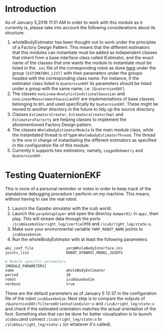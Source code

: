 # Introduction
As of January 5,2016 11:51 AM
In order to work with this module as it currently is, please take into account the following considerations about its structure:
 1. wholeBodyEstimator has been thought-out to work under the principles of a Factory Design Pattern. This means that the different estimators that this modules can instantiate must be added as independent classes that inherit from a base interface class called IEstimator, and the exact name of the classes that one wants the module to instantiate must be listed in the `.ini` file of the corresponding robot as done [here](https://github.com/robotology/codyco-modules/blob/newModule/wholeBodyEstimator/src/modules/wholeBodyEstimator/app/robots/icubGazeboSim/wholeBodyEstimator.ini) under the group `[ESTIMATORS_LIST]` with their parameters under the groups headed with the corresponding class name. For instance, if the estimator class listed is `QuaternionEKF` its parameters should be listed under a group with the same name, i.e. `[QuaternionEKF]`.
 2. The classes `nonLinearAnalyticConditionalGaussian` and `nonLinearMeasurementGaussianPdf` are implementations of base classes belonging to `BFL` and used specifically by `QuaternionEKF`. These might be moved to another directory in the future to tidy up the source directory. 
 3. Classes `EstimatorsCreator`, `EstimatorsCreatorImpl` and `EstimatorsFactorty` are helping classes to implement the aforementioned Factory Design pattern.
 4. The classes `WholeBodyEstimatorModule` is the main module class, while the instantiated thread is of type `WholeBodyEstimatorThread`. The thread is the one in charge of instantiating the different estimators as specified in the configuration file of this module.
 5. Currently it supports two estimators, namely, `LeggedOdometry` and `QuaternionEKF`. 

# Testing QuaternionEKF
This is more of a personal reminder or notes in order to keep track of the standalone debugging procedure I perform on my machine. This means, without having to use the real robot. 
 1. Launch the Gazebo simulator with the icub world.
 2. Launch the `yarpdataplayer` and open the directoy `dumper01/` in `app/`, then play. This will stream data through the ports `/icubGazeboSim/right_leg/inertialMTB` and `/icub/right_leg/state:o`.
 3. Make sure your environmental variable `YARP_ROBOT_NAME` points to `icubGazeboSim`.
 4. Run the wholeBodyEstimator with at least the following parameters:
```bash
wbi_conf_file               yarpWholeBodyInterface.ini
joints_list                 ROBOT_DYNAMIC_MODEL_JOINTS

# Module specific parameters
[MODULE_PARAMETERS]
name                        wholeBodyEstimator
period                      10
robot                       icubGazeboSim
verbose                     true
```

These are the default parameters as of January 5 12:37 in the configuration file of the robot `icubGazeboSim`. Next step is to compare the outputs of `/QuaternionEKF/filteredOrientationEuler:o` and `/icub/right_leg/state:o` and check if the estimated orientation matches the actual orientation of the foot. Something else that can be done for better visualization is to launch `iCubGui`and connect `/icub/right_leg/state:o` to `/iCubGui/right_leg/state:i` (or whatever it's called).


